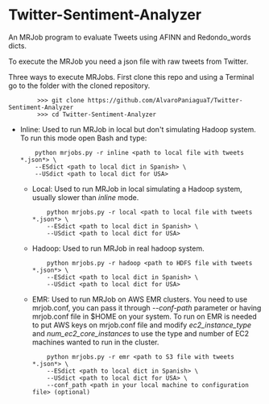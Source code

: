 # Twitter-Sentiment-Analyzer
An MRJob program to evaluate Tweets using AFINN and Redondo_words dicts.

To execute the MRJob you need a json file with raw tweets from Twitter.

Three ways to execute MRJobs. First clone this repo and using a Terminal go to the folder with the cloned repository.

```console
        >>> git clone https://github.com/AlvaroPaniaguaT/Twitter-Sentiment-Analyzer
        >>> cd Twitter-Sentiment-Analyzer 
```


- Inline: Used to run MRJob in local but don't simulating Hadoop system. To run this mode open Bash and type:
    
    ```console
        python mrjobs.py -r inline <path to local file with tweets *.json*> \ 
        --ESdict <path to local dict in Spanish> \
        --USdict <path to local dict for USA>
    ```

  - Local: Used to run MRJob in local simulating a Hadoop system, usually slower than *inline* mode.

    ```console
        python mrjobs.py -r local <path to local file with tweets *.json*> \ 
        --ESdict <path to local dict in Spanish> \
        --USdict <path to local dict for USA>
    ```

  - Hadoop: Used to run MRJob in real hadoop system.

    ```console
        python mrjobs.py -r hadoop <path to HDFS file with tweets *.json*> \ 
        --ESdict <path to local dict in Spanish> \
        --USdict <path to local dict for USA>
    ```

  - EMR: Used to run MRJob on AWS EMR clusters. You need to use mrjob.conf, you can pass it through *--conf-path* parameter or 
    having mrjob.conf file in $HOME on your system. To run on EMR is needed to put AWS keys on mrjob.conf file and modify 
    *ec2_instance_type* and *num_ec2_core_instances* to use the type and number of EC2 machines wanted to run in the cluster.

    ```console
        python mrjobs.py -r emr <path to S3 file with tweets *.json*> \ 
        --ESdict <path to local dict in Spanish> \
        --USdict <path to local dict for USA> \
        --conf_path <path in your local machine to configuration file> (optional)
    ```